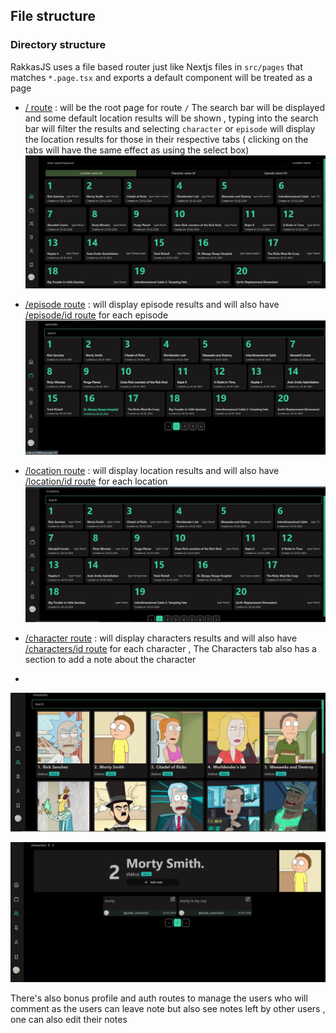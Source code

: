 ## File structure

### Directory structure

RakkasJS uses a file based router just like Nextjs files in 
`src/pages` that matches `*.page.tsx` and exports a default component will be treated as a page

- [/ route](src/pages/index.page.tsx) : will be the root page for route `/`
  The search bar will be displayed and some default location results
  will be shown , typing into the search bar will filter the results and selecting `character` or `episode` will display the  location results for those in their respective tabs ( clicking on the tabs will have the same effect as using the select box)
![alt text](assets/index_route.jpg)

- [/episode route](src/pages/episode/index.page.tsx) : will display episode results and will also have [/episode/id route](src/pages/episode/[episode]/index.page.tsx) for each episode
  ![alt text](assets/episodes_route.jpg)

- [/location route](src/pages/location/index.page.tsx) : will display location results and will also have [/location/id route](src/pages/location/[location]/index.page.tsx) for each location
![alt text](assets/locations_route.jpg)

- [/character route](src/pages/character/index.page.tsx) : will display characters results and will also have  [/characters/id route](src/pages/characters/[character]/index.page.tsx) for each character , The Characters tab also has a section to add a note about the character
- 
![alt text](assets/characters_route.jpg)


![alt text](assets/one_character_route.jpg)

There's also bonus profile and auth routes to manage the users who will comment as the users can leave note but also see notes left by other users , one can also edit their notes 
